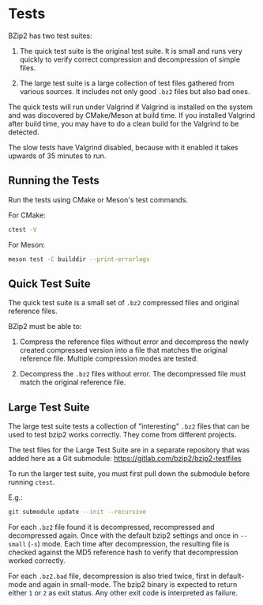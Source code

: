 # Tests

BZip2 has two test suites:

1. The quick test suite is the original test suite. It is small and runs very
   quickly to verify correct compression and decompression of simple files.

2. The large test suite is a large collection of test files gathered from
   various sources. It includes not only good `.bz2` files but also bad ones.

The quick tests will run under Valgrind if Valgrind is installed on the system
and was discovered by CMake/Meson at build time. If you installed Valgrind after
build time, you may have to do a clean build for the Valgrind to be detected.

The slow tests have Valgrind disabled, because with it enabled it takes upwards
of 35 minutes to run.

## Running the Tests

Run the tests using CMake or Meson's test commands.

For CMake:
  ```sh
  ctest -V
  ```

For Meson:
  ```sh
  meson test -C builddir --print-errorlogs
  ```

## Quick Test Suite

The quick test suite is a small set of `.bz2` compressed files and original
reference files.

BZip2 must be able to:

1. Compress the reference files without error and decompress the newly created
   compressed version into a file that matches the original reference file.
   Multiple compression modes are tested.

2. Decompress the `.bz2` files without error. The decompressed file must match
   the original reference file.

## Large Test Suite

The large test suite tests a collection of "interesting" `.bz2` files that can
be used to test bzip2 works correctly. They come from different projects.

The test files for the Large Test Suite are in a separate repository that was
added here as a Git submodule: https://gitlab.com/bzip2/bzip2-testfiles

To run the larger test suite, you must first pull down the submodule before
running `ctest`.

E.g.:
```sh
git submodule update --init --recursive
```

For each `.bz2` file found it is decompressed, recompressed and decompressed
again. Once with the default bzip2 settings and once in `--small` (`-s`) mode.
Each time after decompression, the resulting file is checked against the MD5
reference hash to verify that decompression worked correctly.

For each `.bz2.bad` file, decompression is also tried twice, first in default-
mode and again in small-mode. The bzip2 binary is expected to return either `1`
or `2` as exit status. Any other exit code is interpreted as failure.
